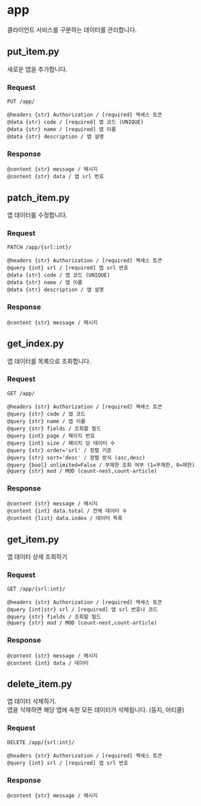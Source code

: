 # app

클라이언트 서비스를 구분하는 데이터를 관리합니다.


## put_item.py

새로운 앱을 추가합니다.

### Request

```
PUT /app/

@headers {str} Authorization / [required] 액세스 토큰
@data {str} code / [required] 앱 코드 (UNIQUE)
@data {str} name / [required] 앱 이름
@data {str} description / 앱 설명
```

### Response

```
@content {str} message / 메시지
@content {str} data / 앱 srl 번호
```


## patch_item.py

앱 데이터를 수정합니다.

### Request

```
PATCH /app/{srl:int}/

@headers {str} Authorization / [required] 액세스 토큰
@query {int} srl / [required] 앱 srl 번호
@data {str} code / 앱 코드 (UNIQUE)
@data {str} name / 앱 이름
@data {str} description / 앱 설명
```

### Response

```
@content {str} message / 메시지
```


## get_index.py

앱 데이터를 목록으로 조회합니다.

### Request

```
GET /app/

@headers {str} Authorization / [required] 액세스 토큰
@query {str} code / 앱 코드
@query {str} name / 앱 이름
@query {str} fields / 조회할 필드
@query {int} page / 페이지 번호
@query {int} size / 페이지 당 데이터 수
@query {str} order='srl' / 정렬 기준
@query {str} sort='desc' / 정렬 방식 (asc,desc)
@query {bool} unlimited=False / 무제한 조회 여부 (1=무제한, 0=제한)
@query {str} mod / MOD (count-nest,count-article)
```

### Response

```
@content {str} message / 메시지
@content {int} data.total / 전체 데이터 수
@content {list} data.index / 데이터 목록
```


## get_item.py

앱 데이터 상세 조회하기

### Request

```
GET /app/{srl:int}/

@headers {str} Authorization / [required] 액세스 토큰
@query {int|str} srl / [required] 앱 srl 번호나 코드
@query {str} fields / 조회할 필드
@query {str} mod / MOD (count-nest,count-article)
```

### Response

```
@content {str} message / 메시지
@content {int} data / 데이터
```


## delete_item.py

앱 데이터 삭제하기.  
앱을 삭제하면 해당 앱에 속한 모든 데이터가 삭제됩니다. (둥지, 아티클)

### Request

```
DELETE /app/{srl:int}/

@headers {str} Authorization / [required] 액세스 토큰
@query {int} srl / [required] 앱 srl 번호
```

### Response

```
@content {str} message / 메시지
```

